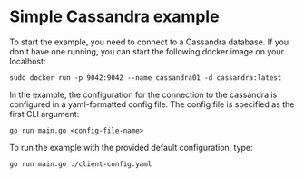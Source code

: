 # Simple Cassandra example

To start the example, you need to connect to a Cassandra database.
If you don't have one running, you can start the following docker image
on your localhost:

```
sudo docker run -p 9042:9042 --name cassandra01 -d cassandra:latest
```

In the example, the configuration for the connection to the cassandra 
is configured in a yaml-formatted config file. The config file is specified
as the first CLI argument:

```
go run main.go <config-file-name>
```

To run the example with the provided default configuration, type:

```
go run main.go ./client-config.yaml
```
